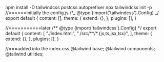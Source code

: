 npm install -D tailwindcss postcss autoprefixer
npx tailwindcss init -p
//======initially the config.js
/\*_ @type {import('tailwindcss').Config} _/
export default {
content: [],
theme: {
extend: {},
},
plugins: [],
}

//===========later
/** @type {import('tailwindcss').Config} \*/
export default {
content: [
"./index.html",
"./src/**/\*.{js,ts,jsx,tsx}",
],
theme: {
extend: {},
},
plugins: [],
}

//===added into the index.css
@tailwind base;
@tailwind components;
@tailwind utilities;
